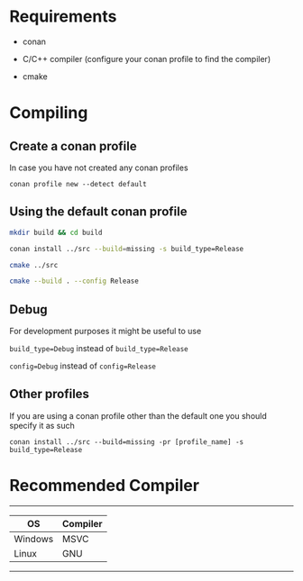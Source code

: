 # Requirements

* conan

* C/C++ compiler (configure your conan profile to find the compiler)

* cmake

# Compiling

## Create a conan profile
    
In case you have not created any conan profiles

```conan profile new --detect default```

##   Using the default conan profile

```bash
mkdir build && cd build

conan install ../src --build=missing -s build_type=Release

cmake ../src

cmake --build . --config Release
```

## Debug

For development purposes it might be useful to use

`build_type=Debug` instead of `build_type=Release`

`config=Debug` instead of `config=Release`

## Other profiles

If you are using a conan profile other than the default one you should specify it as such

```conan install ../src --build=missing -pr [profile_name] -s build_type=Release```


# Recommended Compiler

----------------------
| OS      | Compiler | 
|---------|----------|
| Windows | MSVC     |
| Linux   | GNU      |
----------------------
